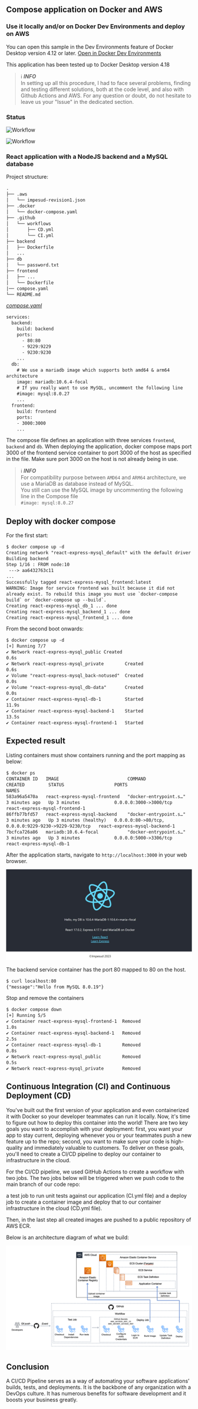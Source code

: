## Compose application on Docker and AWS

### Use it locally and/or on Docker Dev Environments and deploy on AWS

You can open this sample in the Dev Environments feature of Docker Desktop version 4.12 or later.
[Open in Docker Dev Environments](https://open.docker.com/dashboard/dev-envs?url=https://github.com/Impesud/react-express-mysql/tree/master/)

This application has been tested up to Docker Desktop version 4.18

> ℹ️ **_INFO_**  
> In setting up all this procedure, I had to face several problems, finding and testing different solutions, both at the code level, 
> and also with Github Actions and AWS. For any question or doubt, do not hesitate to leave us your "Issue" in the dedicated section.

### Status
![Workflow](https://github.com/Impesud/react-express-mysql/actions/workflows/CD.yml/badge.svg)

![Workflow](https://github.com/Impesud/react-express-mysql/actions/workflows/CI.yml/badge.svg)

### React application with a NodeJS backend and a MySQL database

Project structure:
```
.
├── .aws
│   └── impesud-revision1.json
├── .docker
│   └── docker-compose.yaml
├── .github
│   └── workflows
│       ├── CD.yml
│       └── CI.yml
├── backend
│   ├── Dockerfile
│   ...
├── db
│   └── password.txt
├── frontend
│   ├── ...
│   └── Dockerfile
|── compose.yaml
└── README.md
```

[_compose.yaml_](compose.yaml)
```
services:
  backend:
    build: backend
    ports:
      - 80:80
      - 9229:9229
      - 9230:9230
    ...
  db:
    # We use a mariadb image which supports both amd64 & arm64 architecture
    image: mariadb:10.6.4-focal
    # If you really want to use MySQL, uncomment the following line
    #image: mysql:8.0.27
    ...
  frontend:
    build: frontend
    ports:
    - 3000:3000
    ...
```
The compose file defines an application with three services `frontend`, `backend` and `db`.
When deploying the application, docker compose maps port 3000 of the frontend service container to port 3000 of the host as specified in the file.
Make sure port 3000 on the host is not already being in use.

> ℹ️ **_INFO_**  
> For compatibility purpose between `AMD64` and `ARM64` architecture, we use a MariaDB as database instead of MySQL.  
> You still can use the MySQL image by uncommenting the following line in the Compose file   
> `#image: mysql:8.0.27`

## Deploy with docker compose

For the first start:
```
$ docker compose up -d
Creating network "react-express-mysql_default" with the default driver
Building backend
Step 1/16 : FROM node:10
 ---> aa6432763c11
...
Successfully tagged react-express-mysql_frontend:latest
WARNING: Image for service frontend was built because it did not already exist. To rebuild this image you must use `docker-compose build` or `docker-compose up --build`.
Creating react-express-mysql_db_1 ... done
Creating react-express-mysql_backend_1 ... done
Creating react-express-mysql_frontend_1 ... done
```
From the second boot onwards:
```
$ docker compose up -d
[+] Running 7/7
✔ Network react-express-mysql_public Created                                                              0.6s
✔ Network react-express-mysql_private        Created                                                              0.6s
✔ Volume "react-express-mysql_back-notused"  Created                                                              0.0s
✔ Volume "react-express-mysql_db-data"       Created                                                              0.0s
✔ Container react-express-mysql-db-1         Started                                                             11.9s
✔ Container react-express-mysql-backend-1    Started                                                             13.5s
✔ Container react-express-mysql-frontend-1   Started
```

## Expected result

Listing containers must show containers running and the port mapping as below:
```
$ docker ps
CONTAINER ID   IMAGE                          COMMAND                  CREATED         STATUS                   PORTS                                                  NAMES
583a96a5470a   react-express-mysql-frontend   "docker-entrypoint.s…"   3 minutes ago   Up 3 minutes             0.0.0.0:3000->3000/tcp                                 react-express-mysql-frontend-1
86ffb77bfd57   react-express-mysql-backend    "docker-entrypoint.s…"   3 minutes ago   Up 3 minutes (healthy)   0.0.0.0:80->80/tcp, 0.0.0.0:9229-9230->9229-9230/tcp   react-express-mysql-backend-1
7bcfca726a86   mariadb:10.6.4-focal           "docker-entrypoint.s…"   3 minutes ago   Up 3 minutes             0.0.0.0:5000->3306/tcp                                 react-express-mysql-db-1
```

After the application starts, navigate to `http://localhost:3000` in your web browser.

![page](./output.png)


The backend service container has the port 80 mapped to 80 on the host.
```
$ curl localhost:80
{"message":"Hello from MySQL 8.0.19"}
```

Stop and remove the containers
```
$ docker compose down
[+] Running 5/5
✔ Container react-express-mysql-frontend-1  Removed                                                               1.0s
✔ Container react-express-mysql-backend-1   Removed                                                               2.5s
✔ Container react-express-mysql-db-1        Removed                                                               0.8s
✔ Network react-express-mysql_public        Removed                                                               0.5s
✔ Network react-express-mysql_private       Removed

```

## Continuous Integration (CI) and Continuous Deployment (CD)

You've built out the first version of your application and even containerized it with Docker so your developer teammates can run it locally. Now, it's time to figure out how to deploy this container into the world! There are two key goals you want to accomplish with your deployment: first, you want your app to stay current, deploying whenever you or your teammates push a new feature up to the repo; second, you want to make sure your code is high-quality and immediately valuable to customers. To deliver on these goals, you'll need to create a CI/CD pipeline to deploy our container to infrastructure in the cloud.

For the CI/CD pipeline, we used GitHub Actions to create a workflow with two jobs. The two jobs below will be triggered when we push code to the main branch of our code repo:

a test job to run unit tests against our application (CI.yml file) and
a deploy job to create a container image and deploy that to our container infrastructure in the cloud (CD.yml file).

Then, in the last step all created images are pushed to a public repository of AWS ECR.

Below is an architecture diagram of what we build:

![page](./architecture-diagram-ci-cd-impesud.png)

## Conclusion

A CI/CD Pipeline serves as a way of automating your software applications’ builds, tests, and deployments. It is the backbone of any organization with a DevOps culture. It has numerous benefits for software development and it boosts your business greatly.